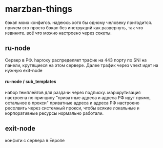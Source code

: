 # marzban-things

бэкап моих конфигов. надеюсь хотя бы одному человеку пригодится.
причем это просто бэкап без инструкций как развернуть, так что извините.
всё что можно настроено через сокеты.

## ru-node
Сервер в РФ. 
haproxy распределяет трафик на 443 порту по SNI на панели, крутящиеся на этом сервере. Далее трафик через vnext идет на нужную exit-node

#### ru-node / sub_templates
набор темплейтов для раздачи через подписку. маршрутизация настроена по принципу "приватные адреса и адреса РФ идут прямо, остальное в прокси"
приватные адреса и адреса РФ настроено ресолвить через системный прокси, чтобы всякие локальные и корпоративные ресурсы нормально работали.

## exit-node
конфиги с сервера в Европе
